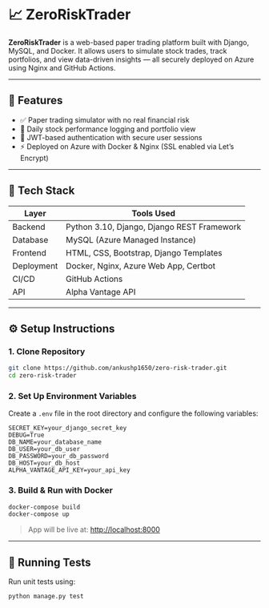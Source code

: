 # 📈 ZeroRiskTrader

**ZeroRiskTrader** is a web-based paper trading platform built with Django, MySQL, and Docker. It allows users to simulate stock trades, track portfolios, and view data-driven insights — all securely deployed on Azure using Nginx and GitHub Actions.

---

## 🔧 Features

- ✅ Paper trading simulator with no real financial risk  
- 📁 Daily stock performance logging and portfolio view  
- 🔐 JWT-based authentication with secure user sessions  
- ⚡ Deployed on Azure with Docker & Nginx (SSL enabled via Let’s Encrypt)

---

## 🧰 Tech Stack

| Layer        | Tools Used                                     |
|--------------|------------------------------------------------|
| Backend      | Python 3.10, Django, Django REST Framework     |
| Database     | MySQL (Azure Managed Instance)                 |
| Frontend     | HTML, CSS, Bootstrap, Django Templates         |
| Deployment   | Docker, Nginx, Azure Web App, Certbot          |
| CI/CD        | GitHub Actions                                 |
| API          | Alpha Vantage API                              |

---

## ⚙️ Setup Instructions

### 1. Clone Repository

```bash
git clone https://github.com/ankushp1650/zero-risk-trader.git
cd zero-risk-trader
````

### 2. Set Up Environment Variables

Create a `.env` file in the root directory and configure the following variables:

```env
SECRET_KEY=your_django_secret_key
DEBUG=True
DB_NAME=your_database_name
DB_USER=your_db_user
DB_PASSWORD=your_db_password
DB_HOST=your_db_host
ALPHA_VANTAGE_API_KEY=your_api_key
```

### 3. Build & Run with Docker

```bash
docker-compose build
docker-compose up
```

> App will be live at: [http://localhost:8000](http://localhost:8000)

---

## 🧪 Running Tests

Run unit tests using:

```bash
python manage.py test
```


